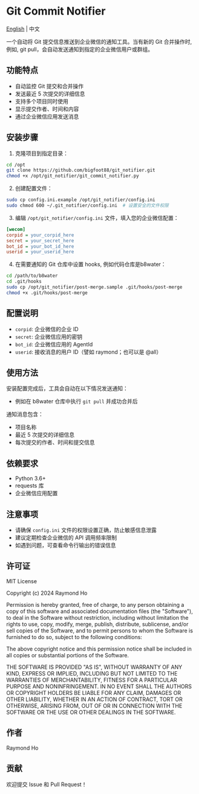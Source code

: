 # Git Commit Notifier

[English](README.md) | 中文

一个自动将 Git 提交信息推送到企业微信的通知工具。当有新的 Git 合并操作时, 例如, git pull，会自动发送通知到指定的企业微信用户或群组。

## 功能特点

- 自动监控 Git 提交和合并操作
- 发送最近 5 次提交的详细信息
- 支持多个项目同时使用
- 显示提交作者、时间和内容
- 通过企业微信应用发送消息

## 安装步骤

1. 克隆项目到指定目录：
```bash
cd /opt
git clone https://github.com/bigfoot88/git_notifier.git
chmod +x /opt/git_notifier/git_commit_notifier.py
```

2. 创建配置文件：
```bash
sudo cp config.ini.example /opt/git_notifier/config.ini
sudo chmod 600 ~/.git_notifier/config.ini  # 设置安全的文件权限
```

3. 编辑 `/opt/git_notifier/config.ini` 文件，填入您的企业微信配置：
```ini
[wecom]
corpid = your_corpid_here
secret = your_secret_here
bot_id = your_bot_id_here
userid = your_userid_here
```

4. 在需要通知的 Git 仓库中设置 hooks, 例如代码仓库是b8water：
```bash
cd /path/to/b8water
cd .git/hooks
sudo cp /opt/git_notifier/post-merge.sample .git/hooks/post-merge
chmod +x .git/hooks/post-merge
```

## 配置说明

- `corpid`: 企业微信的企业 ID
- `secret`: 企业微信应用的密钥
- `bot_id`: 企业微信应用的 AgentId
- `userid`: 接收消息的用户 ID（譬如 raymond；也可以是 @all）

## 使用方法

安装配置完成后，工具会自动在以下情况发送通知：

- 例如在 b8water 仓库中执行 `git pull` 并成功合并后

通知消息包含：
- 项目名称
- 最近 5 次提交的详细信息
- 每次提交的作者、时间和提交信息

## 依赖要求

- Python 3.6+
- requests 库
- 企业微信应用配置

## 注意事项

- 请确保 `config.ini` 文件的权限设置正确，防止敏感信息泄露
- 建议定期检查企业微信的 API 调用频率限制
- 如遇到问题，可查看命令行输出的错误信息

## 许可证

MIT License

Copyright (c) 2024 Raymond Ho

Permission is hereby granted, free of charge, to any person obtaining a copy
of this software and associated documentation files (the "Software"), to deal
in the Software without restriction, including without limitation the rights
to use, copy, modify, merge, publish, distribute, sublicense, and/or sell
copies of the Software, and to permit persons to whom the Software is
furnished to do so, subject to the following conditions:

The above copyright notice and this permission notice shall be included in all
copies or substantial portions of the Software.

THE SOFTWARE IS PROVIDED "AS IS", WITHOUT WARRANTY OF ANY KIND, EXPRESS OR
IMPLIED, INCLUDING BUT NOT LIMITED TO THE WARRANTIES OF MERCHANTABILITY,
FITNESS FOR A PARTICULAR PURPOSE AND NONINFRINGEMENT. IN NO EVENT SHALL THE
AUTHORS OR COPYRIGHT HOLDERS BE LIABLE FOR ANY CLAIM, DAMAGES OR OTHER
LIABILITY, WHETHER IN AN ACTION OF CONTRACT, TORT OR OTHERWISE, ARISING FROM,
OUT OF OR IN CONNECTION WITH THE SOFTWARE OR THE USE OR OTHER DEALINGS IN THE
SOFTWARE.


## 作者

Raymond Ho

## 贡献

欢迎提交 Issue 和 Pull Request！